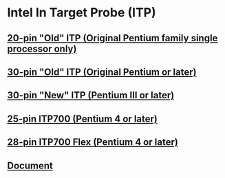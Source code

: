 # Intel In Target Probe (ITP)
## [20-pin "Old" ITP (Original Pentium family single processor only)](./ITPOld20.md)
## [30-pin "Old" ITP (Original Pentium or later)](./ITPOld.md)
## [30-pin "New" ITP (Pentium III or later)](./ITPNew.md)
## [25-pin ITP700 (Pentium 4 or later)](./ITP700.md)
## [28-pin ITP700 Flex (Pentium 4 or later)](./ITP700Flex.md)
## [Document](./ITP/Document)